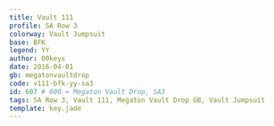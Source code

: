```yaml
---
title: Vault 111
profile: SA Row 3
colorway: Vault Jumpsuit
base: BFK
legend: YY
author: 00keys
date: 2016-04-01
gb: megatonvaultdrop
code: v111-bfk-yy-sa3
id: 607 # 600 = Megaton Vault Drop, SA3
tags: SA Row 3, Vault 111, Megaton Vault Drop GB, Vault Jumpsuit
template: key.jade
---
```




